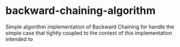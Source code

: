 # backward-chaining-algorithm
Simple algorithm implementation of Backward Chaining for handle the simple case that tightly coupled to the context of this implementation intended to
